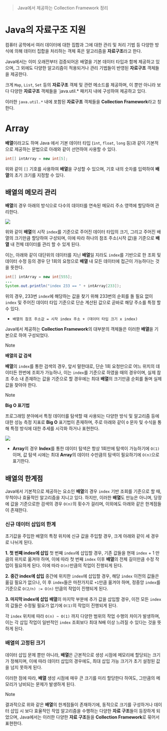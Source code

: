 > Java에서 제공하는 Collection Framework 정리
# Java의 자료구조 지원
컴퓨터 공학에서 여러 데이터에 대한 집합과 그에 대한 관리 및 처리 기법 등 다양한 방식에 의해 데이터 집합을 처리하는 객체 혹은 알고리즘을 **자료구조**라고 한다.

Java에서는 이미 오래전부터 검증되어온 배열을 기본 데이터 타입과 함께 제공하고 있으며, 그 외에도 다양한 알고리즘이 적용되거나 관리 기법들이 반영된 **자료구조** 객체들을 제공한다.

크게 `Map`, `List`, `Set` 등의 **자료구조** 객체 및 관련 메소드를 제공하며, 이 뿐만 아니라 보다 다양한 **자료구조** 객체들을 `java.util.* 패키지 내에 구성하여 제공하고 있다.

이러한 `java.util.*` 내에 포함된 **자료구조** 객체들을 **Collection Framework**라고 칭한다.

# Array
**배열**이라고도 하며 Java 에서 기본 데이터 타입 (`int`, `float`, `long` 등)과 같이 기본적으로 제공하는 문법으로 아래와 같이 선언하여 사용할 수 있다.

```java
int[] intArray = new int[5];
```

위와 같이 `[]` 기호를 사용하여 **배열**을 구성할 수 있으며, 기호 내의 숫자를 입력하여 **배열**의 초기 크기를 지정할 수 있다.

## 배열의 메모리 관리
**배열**의 경우 아래의 방식으로 다수의 데이터를 연속된 메모리 주소 영역에 할당하여 관리한다.

![](Pasted%20image%2020241030002203.png)

위와 같이 **배열**의 시작 `index`를 기준으로 주어진 데이터 타입의 크기, 그리고 주어진 배열의 크기만큼 할당하여 구성되며, 이에 따라 하나의 참조 주소(시작 값)을 기준으로 **배열** 내 전체 데이터를 관리 할 수 있게 된다.

이는, 아래와 같이 대단위의 데이터를 지닌 **배열**일 지라도 `index`를 기반으로 한 조회 및 데이터 수정 등의 경우 단 1회의 요청으로 **배열** 내 모든 데이터에 접근이 가능하다는 것을 뜻한다.
```java
int[] intArray = new int[555];
...
System.out.println("index 233 == " + intArray[233]);
```

위의 경우, 233번 `index`에 해당하는 값을 찾기 위해 233번의 순회를 돌 필요 없이 `index` 및 주어진 데이터 타입 기준으로 단순 계산된 값으로 곧바로 해당 주소를 특정 할 수 있다.
- `배열의 참조 주소값 = 시작 index 주소 + (데이터 타입 크기 x index)`

Java에서 제공하는 **Collection Framework**의 대부분의 객체들은 이러한 **배열**을 기본으로 하여 구성되었다.

> [!NOTE]
> **배열의 값 검색**
> 
> **배열**의 `index`를 통한 검색의 경우, 앞서 말한대로, 단순 1회 요청만으로 어느 위치의 데이터든 한번에 조회가 가능하나, 이는 `index`를 기준으로 하였을 때의 경우이며, 실제 참조 주소 내 존재하는 값을 기준으로 할 경우에는 최대 **배열**의 크기만큼 순회를 돌며 실제 값을 찾아야 한다.

> [!NOTE]
> **Big O 표기법**
> 
> 프로그래밍 분야에서 특정 데이터를 탐색할 때 사용되는 다양한 방식 및 알고리즘 등에 대한 성능 측정 지표로 **Big O** 표기법이 존재하며, 주로 아래와 같이 `O` 문자 및 수식을 통해 특정 방식에 대한 추세를 시각화 하거나 표현한다.
> 
> ![](Pasted%20image%2020241103214612.png)
> 
> - **Array**의 경우 **Index**를 통한 데이터 탐색은 항상 1회만에 탐색이 가능하기에 `O(1)`이며, 값 탐색 시에는 최대 **Array**의 데이터 수만큼의 탐색이 필요하기에 `O(n)`으로 표기한다.

## 배열의 한계점
Java에서 기본적으로 제공하는 요소인 **배열**의 경우 `index` 기반 조회를 기준으로 할 때, 무척이나 효율적인 알고리즘을 지니고 있다. 하지만, 이러한 **배열**도 만능은 아니며, 당장에 값을 기준으로한 검색의 경우 `O(n)`의 횟수가 걸리며, 이외에도 아래와 같은 한계점들이 존재한다.

### 신규 데이터 삽입의 한계
초기값을 주입한 배열의 특정 위치에 신규 값을 주입할 경우, 크게 아래와 같이 세 경우로 나뉘게 된다.

**1. 첫 번째 index에 삽입**
첫 번째 `index`에 삽입할 경우, 기존 값들을 현재 `index` + 1 만큼의 위치로 옮겨야 하며, 이에 따라 첫 번째 `index` 이후 **배열**의 전체 길이만큼 수정 작업이 필요하게 된다. 이에 따라 `O(n)`만큼의 작업이 진행되게 된다.

**2. 중간 index에 삽입**
중간에 위치한 `index`에 삽입할 경우, 해당 `index` 이전의 값들은 옮길 필요가 없으나, 이 후 `index`들은 마찬가지로 `+1`만큼 옮겨야 하며, 정중앙 `index`를 기준으로 `O(2/n) := O(n)` 만큼의 작업이 진행되게 된다.

**3. 마지막 index에 삽입**
**배열**의 마지막 부분에 추가 값을 삽입할 경우, 이전 모든 `index`의 값들은 수정될 필요가 없기에 
`O(1)`의 작업이 진행되게 된다.

각 `index` 위치에 따라 `O(n) ~ O(1)` 까지 다양한 범위의 작업 수행의 차이가 발생하며, 이는 각 삽입 작업이 일반적인 `index` 조회보다 최대 N배 이상 느려질 수 있다는 것을 뜻하게 된다.

### 배열의 고정된 크기
데이터 삽입 문제 뿐만 아니라, **배열**은 근본적으로 생성 시점에 메모리에 할당되는 크기가 정해지며, 이에 따라 데이터 삽입의 경우에도, 최대 삽입 가능 크기가 초기 설정된 값을 넘지 못하게 된다.

이러한 점에 따라, **배열** 생성 시점에 매우 큰 크기를 미리 할당한다 하여도, 그만큼의 메모리가 낭비되는 문제가 발생하게 된다.

> [!NOTE]
> 
> 결과적으로 위와 같은 **배열**의 한계점들이 존재하기에, 동적으로 크기를 구성하거나 데이터 삽입 시 보다 효율적인 작업 알고리즘을 수행하는 다양한 **자료 구조**들이 등장하게 되었으며, Java에서는 이러한 다양한 **자료 구조**들을 **Collection Framework**로 묶어서 표현한다.

